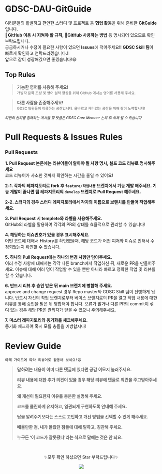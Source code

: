 
# GDSC-DAU-GitGuide
여러분들의 활발하고 편안한 스터디 및 프로젝트 등 **협업 활동**을 위해 준비한 **GitGuide** 입니다. <br>
📑**GitHub 이용 시 지켜야 할 규칙**, 📝**GitHub 사용하는 방법** 등 명시되어 있으므로 확인 부탁드립니다. <br> 
궁금하시거나 수정이 필요한 사항이 있으면 **Issues**에 적어주세요!! **GDSC Skill 팀**이 빠르게 확인하고 연락드리겠습니다.!! <br>
앞으로 같이 성장해갔으면 좋겠습니다!😆

## **Top Rules** 
>**가능한 영어를 사용해 주세요!** <br>
>  <sub>개발자 문화 조성 및 영어 실력 향상을 위해 GitHub 에서는 영어를 사용해 주세요.</sub>  <br>

> **다른 사람을 존중해주세요!** <br>
> <sub>GDSC 팀원들이 이용하는 공간입니다. 올바르고 재미있는 공간을 위해 같이 노력합시다!</sub> <br>

<sup>*타인의 권리를 침해하는 게시물 및 댓글은 GDSC Core Member 논의 후 삭제 될 수 있습니다.*</sup>



# Pull Requests & Issues Rules

### **Pull Requests**
**1. Pull Request 본문에는 리뷰어들이 알아야 될 사항 명시, 셀프 코드 리뷰로 명시해주세요** <br>
코드 리뷰어가 사소한 것까지 확인하는 시간을 줄일 수 있어요!

**2-1. 각자의 레파지토리로 fork 후  `feature/작업내용`  브랜치에서 기능 개발 해주세요.  기능 개발이 끝나면 팀 레파지토리의  `develop`  브랜치로 Pull Request 해주세요.**

**2-2. 스터디의 경우 스터디 레파지토리에서 각자의 이름으로 브랜치를 만들어 작업해주세요.**

**3. Pull Request 시 templete와 라벨을 사용해주세요.** <br>
GitHub의 라벨을 활용하여 각각의 PR의 상태를 효율적으로 관리할 수 있습니다!

**4.  해당하는 이슈번호가 있을 경우 표시해주세요.** <br>
어떤 코드에 대해서 History를 확인했을때, 해당 코드가 어떤 피쳐와 이슈로 인해서 수정되었는지 확인할 수 있습니다.


**5. 하나의 Pull Request에는 하나의 변경 사항만 담아주세요.** <br>
여러 수정 사항에 대해서는 각각 다른 branch에서 작업하신 뒤, 새로운 PR을 만들어주세요. 이슈에 대해 여러 명이 작업할 수 있을 뿐만 아니라 빠르고 정확한 작업 및 리뷰를 할 수 있습니다.

**6. 반드시 리뷰 후 승인 받은 뒤 main 브랜치에 병합해 주세요.** <br>
approve and change request 경우 Repo master와 GDSC Skill 팀이 진행하게 됩니다. 반드시 자신의 작업 브랜치로부터 베이스 브랜치로의 PR을 열고 작업 내용에 대한 리뷰를 통해 승인을 받은 뒤 병합해야 합니다. 오류가 많거나 다른 PR의 commit이 섞여 있는 경우 해당 PR은 관리자가 닫을 수 있으니 주의해주세요.

**7. 마스터 레파지토리와 동기화를 체크해주세요.** <br>
동기화 체크하여 혹시 모를 충돌을 예방합시다!


# Review Guide
 `아래 가이드에 따라 리뷰어로 활동해 보세요!😆`
> **말하려는 내용이 이미 다른 댓글에 있다면 공감 이모지 눌러주세요.**
>
> **리뷰 내용에 대한 추가 의견이 있을 경우 해당 리뷰에 댓글로 의견을 주고받아주세요.**
>
> **왜 개선이 필요한지 이유를 충분한 설명해 주세요.**
>
> **코드를 클린하게 유지하고, 일관되게 구현하도록 안내해 주세요.**
>
> **답을 알려주기보다는 스스로 고민하고 개선 방법을 선택할 수 있게 해주세요.**
>
> **배울만한 점, 내가 몰랐던 점들에 대해 말하고, 칭찬해 주세요.**
>
> **누구든 ‘이 코드가 잘못됐다’라는 식으로 말해는 것은 안 되요.**

<br>
<p align="center">✨모두 확인 하셨으면 Star 부탁드립니다✨<p>
<p align="center"><img src="https://user-images.githubusercontent.com/86817044/192083065-da52375f-314a-498d-9294-e03a04352391.png"></p>

